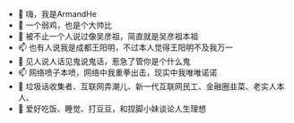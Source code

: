 - 👋 嗨，我是ArmandHe
- 👀 一个弱鸡，也是个大帅比
- 💞️ 被不止一个人说过像吴彦祖，简直就是吴彦祖本祖
- 📫 也有人说我是成都王阳明，不过本人觉得王阳明不及我万一
- 👀 见人说人话见鬼说鬼话，惹急了管你是个什么鬼
- 📫 网络喷子本喷，网络中我重拳出击，现实中我唯唯诺诺
- 👋 垃圾话收集者、互联网弄潮儿、新一代互联网民工、金融圈韭菜、老实人本人、 
- 🌱 爱好吃饭、睡觉、打豆豆，和捏脚小妹谈论人生理想
<!---
ArmandHe-China/ArmandHe-China is a ✨ special ✨ repository because its `README.md` (this file) appears on your GitHub profile.
You can click the Preview link to take a look at your changes.
--->
